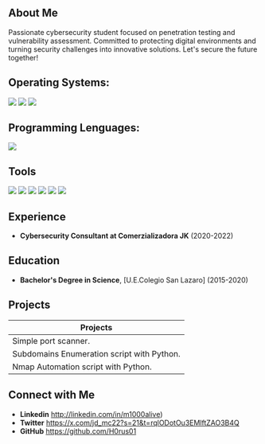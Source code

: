## About Me
Passionate cybersecurity student focused on penetration testing and vulnerability assessment. Committed to protecting digital environments and turning security challenges into innovative solutions. Let's secure the future together!

## Operating Systems: 
<div>
    <img src="https://img.shields.io/badge/-Windows-0074DA?&style=for-the-badge" />
    <img src="https://img.shields.io/badge/-Ubuntu-9C0D4C?&style=for-the-badge" />
	<img src="https://img.shields.io/badge/-Kali Linux-0D0F9C?&style=for-the-badge&logo=Wireshark&logoColor=white" />
</div>

## Programming Lenguages:
<div>
	<img src="https://img.shields.io/badge/-Python-007310?&style=for-the-badge&logo=Wireshark&logoColor=white" />
</div>

## Tools
<div>
    <img src="https://img.shields.io/badge/-Wireshark-1679A7?&style=for-the-badge&logo=Wireshark&logoColor=white" />
    <img src="https://img.shields.io/badge/-Nmap-4D4D4D?&style=for-the-badge" />
    <img src="https://img.shields.io/badge/-BurpSuite-4D4D4D?&style=for-the-badge" />
	<img src="https://img.shields.io/badge/-Nessus-500DBD?&style=for-the-badge&logo=Wireshark&logoColor=white" />
	<img src="https://img.shields.io/badge/-Metasploit-00207C?&style=for-the-badge&logo=Wireshark&logoColor=white" />
	<img src="https://img.shields.io/badge/-Hydra-007310?&style=for-the-badge&logo=Wireshark&logoColor=white" />
</div>

## Experience
- **Cybersecurity Consultant at Comerzializadora JK** (2020-2022)

## Education
- **Bachelor's Degree in Science**, [U.E.Colegio San Lazaro] (2015-2020)

## Projects

|                 Projects                 |
|------------------------------------------|
| Simple port scanner.                     | 
|Subdomains Enumeration script with Python.|
|Nmap Automation script with Python.       |

## Connect with Me
- **Linkedin** http://linkedin.com/in/m1000alive)
- **Twitter** https://x.com/jd_mc22?s=21&t=rqlODotOu3EMlftZAO3B4Q
- **GitHub** https://github.com/H0rus01
